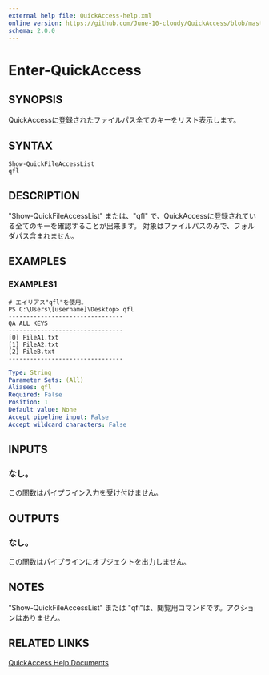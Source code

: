 ```yaml
---
external help file: QuickAccess-help.xml
online version: https://github.com/June-10-cloudy/QuickAccess/blob/master/help/ja-JP/QuickAccess-help.xml
schema: 2.0.0
---
```

# Enter-QuickAccess
## SYNOPSIS
QuickAccessに登録されたファイルパス全てのキーをリスト表示します。
## SYNTAX
```
Show-QuickFileAccessList
qfl
```
## DESCRIPTION
"Show-QuickFileAccessList" または、"qfl" で、QuickAccessに登録されている全てのキーを確認することが出来ます。
対象はファイルパスのみで、フォルダパス含まれません。
## EXAMPLES
### EXAMPLES1
```
# エイリアス"qfl"を使用。
PS C:\Users\[username]\Desktop> qfl
--------------------------------
QA ALL KEYS
--------------------------------
[0] FileA1.txt
[1] FileA2.txt
[2] FileB.txt
--------------------------------
```
```yaml
Type: String
Parameter Sets: (All)
Aliases: qfl
Required: False
Position: 1
Default value: None
Accept pipeline input: False
Accept wildcard characters: False
```
## INPUTS
### なし。
この関数はパイプライン入力を受け付けません。
## OUTPUTS
### なし。
この関数はパイプラインにオブジェクトを出力しません。
## NOTES
"Show-QuickFileAccessList" または "qfl"は、閲覧用コマンドです。アクションはありません。
## RELATED LINKS
[QuickAccess Help Documents](https://github.com/June-10-cloudy/QuickAccess-Help)
